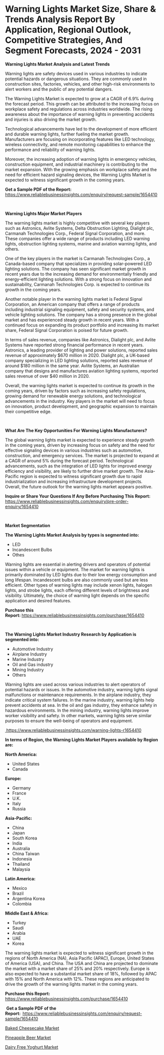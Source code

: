 <p><h1>Warning Lights Market Size, Share & Trends Analysis Report By Application, Regional Outlook, Competitive Strategies, And Segment Forecasts, 2024 - 2031</h1></p><p><strong>Warning Lights Market Analysis and Latest Trends</strong></p>
<p><p>Warning lights are safety devices used in various industries to indicate potential hazards or dangerous situations. They are commonly used in construction sites, factories, vehicles, and other high-risk environments to alert workers and the public of any potential dangers.</p><p>The Warning Lights Market is expected to grow at a CAGR of 6.9% during the forecast period. This growth can be attributed to the increasing focus on workplace safety and regulations across industries worldwide. The rising awareness about the importance of warning lights in preventing accidents and injuries is also driving the market growth.</p><p>Technological advancements have led to the development of more efficient and durable warning lights, further fueling the market growth. Manufacturers are focusing on incorporating features like LED technology, wireless connectivity, and remote monitoring capabilities to enhance the performance and reliability of warning lights.</p><p>Moreover, the increasing adoption of warning lights in emergency vehicles, construction equipment, and industrial machinery is contributing to the market expansion. With the growing emphasis on workplace safety and the need for efficient hazard signaling devices, the Warning Lights Market is expected to witness significant growth in the coming years.</p></p>
<p><strong>Get a Sample PDF of the Report:&nbsp;</strong> <a href="https://www.reliablebusinessinsights.com/enquiry/request-sample/1654410">https://www.reliablebusinessinsights.com/enquiry/request-sample/1654410</a></p>
<p>&nbsp;</p>
<p><strong>Warning Lights Major Market Players</strong></p>
<p><p>The warning lights market is highly competitive with several key players such as Astronics, Avlite Systems, Delta Obstruction Lighting, Dialight plc, Carmanah Technologies Corp., Federal Signal Corporation, and more. These companies offer a wide range of products including LED warning lights, obstruction lighting systems, marine and aviation warning lights, and others.</p><p>One of the key players in the market is Carmanah Technologies Corp., a Canada-based company that specializes in providing solar-powered LED lighting solutions. The company has seen significant market growth in recent years due to the increasing demand for environmentally friendly and energy-efficient lighting solutions. With a strong focus on innovation and sustainability, Carmanah Technologies Corp. is expected to continue its growth in the coming years.</p><p>Another notable player in the warning lights market is Federal Signal Corporation, an American company that offers a range of products including industrial signaling equipment, safety and security systems, and vehicle lighting solutions. The company has a strong presence in the global market and has experienced steady growth in recent years. With a continued focus on expanding its product portfolio and increasing its market share, Federal Signal Corporation is poised for future growth.</p><p>In terms of sales revenue, companies like Astronics, Dialight plc, and Avlite Systems have reported strong financial performance in recent years. Astronics, a leading provider of lighting and power solutions, reported sales revenue of approximately $670 million in 2020. Dialight plc, a UK-based company specializing in LED lighting solutions, reported sales revenue of around $180 million in the same year. Avlite Systems, an Australian company that designs and manufactures aviation lighting systems, reported sales revenue of over $40 million in 2020.</p><p>Overall, the warning lights market is expected to continue its growth in the coming years, driven by factors such as increasing safety regulations, growing demand for renewable energy solutions, and technological advancements in the industry. Key players in the market will need to focus on innovation, product development, and geographic expansion to maintain their competitive edge.</p></p>
<p>&nbsp;</p>
<p><strong>What Are The Key Opportunities For Warning Lights Manufacturers?</strong></p>
<p><p>The global warning lights market is expected to experience steady growth in the coming years, driven by increasing focus on safety and the need for effective signaling devices in various industries such as automotive, construction, and emergency services. The market is projected to expand at a CAGR of around 5% during the forecast period. Technological advancements, such as the integration of LED lights for improved energy efficiency and visibility, are likely to further drive market growth. The Asia-Pacific region is expected to witness significant growth due to rapid industrialization and increasing infrastructure development projects. Overall, the future outlook for the warning lights market appears positive.</p></p>
<p><strong>Inquire or Share Your Questions If Any Before Purchasing This Report:</strong> <a href="https://www.reliablebusinessinsights.com/enquiry/pre-order-enquiry/1654410">https://www.reliablebusinessinsights.com/enquiry/pre-order-enquiry/1654410</a></p>
<p>&nbsp;</p>
<p><strong>Market Segmentation</strong></p>
<p><strong>The Warning Lights Market Analysis by types is segmented into:</strong></p>
<p><ul><li>LED</li><li>Incandescent Bulbs</li><li>Othes</li></ul></p>
<p><p>Warning lights are essential in alerting drivers and operators of potential issues within a vehicle or equipment. The market for warning lights is primarily dominated by LED lights due to their low energy consumption and long lifespan. Incandescent bulbs are also commonly used but are less efficient. Other types of warning lights may include xenon lights, halogen lights, and strobe lights, each offering different levels of brightness and visibility. Ultimately, the choice of warning light depends on the specific application and desired features.</p></p>
<p><strong>Purchase this Report:&nbsp;</strong><a href="https://www.reliablebusinessinsights.com/purchase/1654410">https://www.reliablebusinessinsights.com/purchase/1654410</a></p>
<p>&nbsp;</p>
<p><strong>The Warning Lights Market Industry Research by Application is segmented into:</strong></p>
<p><ul><li>Automotive Industry</li><li>Airplane Industry</li><li>Marine Industry</li><li>Oil and Gas industry</li><li>Mining Industry</li><li>Others</li></ul></p>
<p><p>Warning lights are used across various industries to alert operators of potential hazards or issues. In the automotive industry, warning lights signal malfunctions or maintenance requirements. In the airplane industry, they indicate critical system failures. In the marine industry, warning lights help prevent accidents at sea. In the oil and gas industry, they enhance safety in hazardous environments. In the mining industry, warning lights improve worker visibility and safety. In other markets, warning lights serve similar purposes to ensure the well-being of operators and equipment.</p></p>
<p><a href="https://www.reliablebusinessinsights.com/warning-lights-r1654410">&nbsp;https://www.reliablebusinessinsights.com/warning-lights-r1654410</a></p>
<p><strong>In terms of Region, the Warning Lights Market Players available by Region are:</strong></p>
<p>
    <p> <strong> North America: </strong>
        <ul>
            <li>United States</li>
            <li>Canada</li>
        </ul>
        </p> 
    <p> <strong> Europe: </strong>
        <ul>
            <li>Germany</li>
            <li>France</li>
            <li>U.K.</li>
            <li>Italy</li>
            <li>Russia</li>
        </ul>
        </p> 
    <p> <strong> Asia-Pacific: </strong>
        <ul>
            <li>China</li>
            <li>Japan</li>
            <li>South Korea</li>
            <li>India</li>
            <li>Australia</li>
            <li>China Taiwan</li>
            <li>Indonesia</li>
            <li>Thailand</li>
            <li>Malaysia</li>
        </ul>
        </p> 
    <p> <strong> Latin America: </strong>
        <ul>
            <li>Mexico</li>
            <li>Brazil</li>
            <li>Argentina Korea</li>
            <li>Colombia</li>
        </ul>
        </p> 
    <p> <strong> Middle East & Africa: </strong>
        <ul>
            <li>Turkey</li>
            <li>Saudi</li>
            <li>Arabia</li>
            <li>UAE</li>
            <li>Korea</li>
        </ul>
    </p>
    </p>
<p><p>The warning lights market is expected to witness significant growth in the regions of North America (NA), Asia Pacific (APAC), Europe, United States of America (USA), and China. The USA and China are projected to dominate the market with a market share of 25% and 20% respectively. Europe is also expected to have a substantial market share of 18%, followed by APAC with 15% and North America with 12%. These regions are anticipated to drive the growth of the warning lights market in the coming years.</p></p>
<p><strong>Purchase this Report: </strong><a href="https://www.reliablebusinessinsights.com/purchase/1654410">https://www.reliablebusinessinsights.com/purchase/1654410</a></p>
<p>&nbsp;<strong>Get a Sample PDF of the Report:&nbsp;&nbsp;</strong><a href="https://www.reliablebusinessinsights.com/enquiry/request-sample/1654410">https://www.reliablebusinessinsights.com/enquiry/request-sample/1654410</a></p>
<p><strong></strong></p>
<p><p><a href="https://github.com/daveutchsj/Market-Research-Report-List-1/blob/main/baked-cheesecake-market.md">Baked Cheesecake Market</a></p><p><a href="https://github.com/belaayi865/Market-Research-Report-List-1/blob/main/pineapple-beer-market.md">Pineapple Beer Market</a></p><p><a href="https://github.com/ifhhndtz21/Market-Research-Report-List-1/blob/main/dairy-free-yoghurt-market.md">Dairy Free Yoghurt Market</a></p></p>